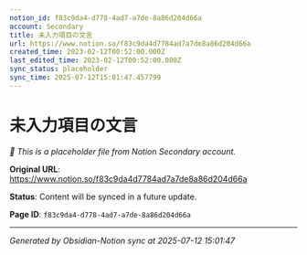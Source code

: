 ```yaml
---
notion_id: f83c9da4-d778-4ad7-a7de-8a86d204d66a
account: Secondary
title: 未入力項目の文言
url: https://www.notion.so/f83c9da4d7784ad7a7de8a86d204d66a
created_time: 2023-02-12T00:52:00.000Z
last_edited_time: 2023-02-12T00:52:00.000Z
sync_status: placeholder
sync_time: 2025-07-12T15:01:47.457799
---
```


# 未入力項目の文言

*🔄 This is a placeholder file from Notion Secondary account.*

**Original URL**: https://www.notion.so/f83c9da4d7784ad7a7de8a86d204d66a

**Status**: Content will be synced in a future update.

**Page ID**: `f83c9da4-d778-4ad7-a7de-8a86d204d66a`

---

*Generated by Obsidian-Notion sync at 2025-07-12 15:01:47*

